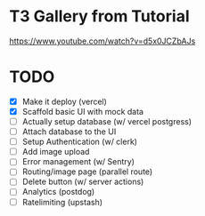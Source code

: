 # T3 Gallery from Tutorial
https://www.youtube.com/watch?v=d5x0JCZbAJs

# TODO
- [x] Make it deploy (vercel)
- [x] Scaffold basic UI with mock data
- [ ] Actually setup database (w/ vercel postgress)
- [ ] Attach database to the UI
- [ ] Setup Authentication (w/ clerk)
- [ ] Add image upload
- [ ] Error management (w/ Sentry)
- [ ] Routing/image page (parallel route)
- [ ] Delete button (w/ server actions)
- [ ] Analytics (postdog)
- [ ] Ratelimiting (upstash)
